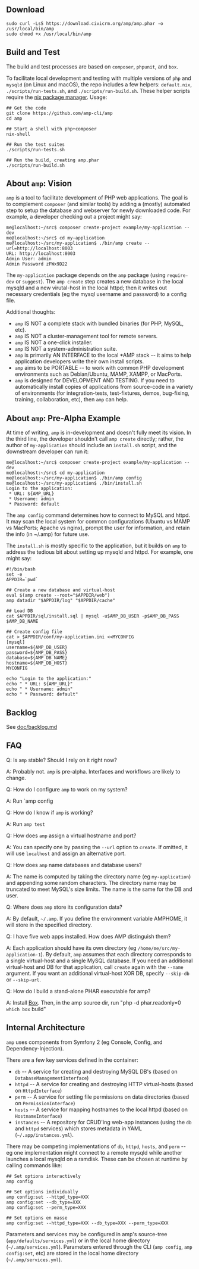 ## Download

```
sudo curl -LsS https://download.civicrm.org/amp/amp.phar -o /usr/local/bin/amp
sudo chmod +x /usr/local/bin/amp
```

## Build and Test

The build and test processes are based on `composer`, `phpunit`, and `box`.

To facilitate local development and testing with multiple versions of `php` and `mysqld` (on Linux and macOS), the repo
includes a few helpers: `default.nix`, `./scripts/run-tests.sh`, and `./scripts/run-build.sh`. These helper scripts require
the [nix package manager](https://nixos.org/nix/). Usage:

```
## Get the code
git clone https://github.com/amp-cli/amp
cd amp

## Start a shell with php+composer
nix-shell

## Run the test suites
./scripts/run-tests.sh

## Run the build, creating amp.phar
./scripts/run-build.sh
```

## About `amp`: Vision ##

`amp` is a tool to facilitate development of PHP web applications. The goal is
to complement `composer` (and similar tools) by adding a (mostly) automated
step to setup the database and webserver for newly downloaded code. For example,
a developer checking out a project might say:

```
me@localhost:~/src$ composer create-project example/my-application --dev
me@localhost:~/src$ cd my-application
me@localhost:~/src/my-application$ ./bin/amp create --url=http://localhost:8003
URL: http://localhost:8003
Admin User: admin
Admin Password zFWx9D22
```

The `my-application` package depends on the `amp` package (using `require-dev` or
`suggest`).  The `amp create` step creates a new database in the local mysqld and
a new virutal-host in the local httpd; then it writes out necessary credentials
(eg the mysql username and password) to a config file.

Additional thoughts:

 * `amp` IS NOT a complete stack with bundled binaries (for PHP, MySQL, etc).
 * `amp` IS NOT a cluster-management tool for remote servers.
 * `amp` IS NOT a one-click installer.
 * `amp` IS NOT a system-administration suite.
 * `amp` is primarily AN INTERFACE to the local *AMP stack -- it aims to help
   application developers write their own install scripts.
 * `amp` aims to be PORTABLE -- to work with common PHP development environments
   such as Debian/Ubuntu, MAMP, XAMPP, or MacPorts.
 * `amp` is designed for DEVELOPMENT AND TESTING. If you need to automatically install
   copies of applications from source-code in a variety of environments (for
   integration-tests, test-fixtures, demos, bug-fixing, training, collaboration, etc),
   then `amp` can help.

## About `amp`: Pre-Alpha Example ##

At time of writing, `amp` is in-development and doesn't fully meet its vision.
In the third line, the developer shouldn't call `amp create` directly; rather,
the author of `my-application` should include an `install.sh` script, and
the downstream developer can run it:

```
me@localhost:~/src$ composer create-project example/my-application --dev
me@localhost:~/src$ cd my-application
me@localhost:~/src/my-application$ ./bin/amp config
me@localhost:~/src/my-application$ ./bin/install.sh
Login to the application:
 * URL: ${AMP_URL}
 * Username: admin
 * Password: default
```

The `amp config` command determines how to connect to MySQL and httpd.
It may scan the local system for common configurations (Ubuntu vs
MAMP vs MacPorts; Apache vs nginx), prompt the user for information, and
retain the info (in ~/.amp) for future use.

The `install.sh` is mostly specific to the application, but it builds
on `amp` to address the tedious bit about setting up mysqld and httpd.
For example, one might say:

```
#!/bin/bash
set -e
APPDIR=`pwd`

## Create a new database and virtual-host
eval $(amp create --root="$APPDIR/web")
amp datadir "$APPDIR/log" "$APPDIR/cache"

## Load DB
cat $APPDIR/sql/install.sql | mysql -u$AMP_DB_USER -p$AMP_DB_PASS $AMP_DB_NAME

## Create config file
cat > $APPDIR/conf/my-application.ini <<MYCONFIG
[mysql]
username=${AMP_DB_USER}
password=${AMP_DB_PASS}
database=${AMP_DB_NAME}
hostname=${AMP_DB_HOST}
MYCONFIG

echo "Login to the application:"
echo " * URL: ${AMP_URL}"
echo " * Username: admin"
echo " * Password: default"
```

## Backlog

See [doc/backlog.md](doc/backlog.md)

## FAQ ##

Q: Is `amp` stable? Should I rely on it right now?

A: Probably not. `amp` is pre-alpha. Interfaces and workflows are likely to change.

Q: How do I configure `amp` to work on my system?

A: Run `amp config

Q: How do I know if `amp` is working?

A: Run `amp test`

Q: How does `amp` assign a virtual hostname and port?

A: You can specify one by passing the `--url` option to `create`. If omitted,
it will use `localhost` and assign an alternative port.

Q: How does `amp` name databases and database users?

A: The name is computed by taking the directory name (eg `my-application`)
and appending some random characters.  The directory name may be truncated
to meet MySQL's size limits.  The name is the same for the DB and user.

Q: Where does `amp` store its configuration data?

A: By default, `~/.amp`. If you define the environment variable AMPHOME, it will store in the specified directory.

Q: I have five web apps installed. How does AMP distinguish them?

A: Each application should have its own directory (eg
`/home/me/src/my-application-1`).  By default, `amp` assumes that each
directory corresponds to a single virtual-host and a single MySQL database.
If you need an additional virtual-host and DB for that application, call
`create` again with the `--name` argument.  If you want an additional
virtual-host XOR DB, specify `--skip-db` or `--skip-url`.

Q: How do I build a stand-alone PHAR executable for amp?

A: Install [Box](http://box-project.org/). Then, in the amp source dir, run "php -d phar.readonly=0 `which box` build"

## Internal Architecture ##

`amp` uses components from Symfony 2 (eg Console, Config, and
Dependency-Injection).

There are a few key services defined in the container:

 * `db` -- A service for creating and destroying MySQL DB's
   (based on `DatabaseManagementInterface`)
 * `httpd` -- A service for creating and destroying HTTP virtual-hosts
   (based on `HttpdInterface`)
 * `perm` -- A service for setting file permissions on data directories
   (based on `PermissionInterface`)
 * `hosts` -- A service for mapping hostnames to the local httpd
   (based on `HostnameInterface`)
 * `instances` -- A repository for CRUD'ing web-app instances (using the
   `db` and `httpd` services) which stores metadata in YAML
   (`~/.app/instances.yml`).

There may be competing implementations of `db`, `httpd`, `hosts`, and `perm` -- eg
one implementation might connect to a remote mysqld while another launches a
local mysqld on a ramdisk.  These can be chosen at runtime by calling
commands like:

```
## Set options interactively
amp config

## Set options individually
amp config:set --httpd_type=XXX
amp config:set --db_type=XXX
amp config:set --perm_type=XXX

## Set options en masse
amp config:set --httpd_type=XXX --db_type=XXX --perm_type=XXX
```

Parameters and services may be configured in amp's source-tree
(`app/defaults/services.yml`) or in the local home directory
(`~/.amp/services.yml`). Parameters entered through the CLI
(`amp config`, `amp config:set`, etc) are stored in the local
home directory (`~/.amp/services.yml`).
